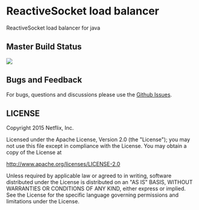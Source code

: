 # ReactiveSocket load balancer
ReactiveSocket load balancer for java

## Master Build Status

<a href='https://travis-ci.org/ReactiveSocket/reactivesocket-websocket-rxnetty/builds'><img src='https://travis-ci.org/ReactiveSocket/reactivesocket-websocket-rxnetty.svg?branch=master'></a>

## Bugs and Feedback

For bugs, questions and discussions please use the [Github Issues](https://github.com/ReactiveSocket/reactivesocket-websocket-rxnetty/issues).

 
## LICENSE

Copyright 2015 Netflix, Inc.

Licensed under the Apache License, Version 2.0 (the "License");
you may not use this file except in compliance with the License.
You may obtain a copy of the License at

<http://www.apache.org/licenses/LICENSE-2.0>

Unless required by applicable law or agreed to in writing, software
distributed under the License is distributed on an "AS IS" BASIS,
WITHOUT WARRANTIES OR CONDITIONS OF ANY KIND, either express or implied.
See the License for the specific language governing permissions and
limitations under the License.
